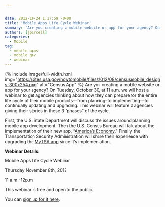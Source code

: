```yaml
---


date: 2012-10-24 1:17:59 -0400
title: 'Mobile Apps Life Cycle Webinar'
summary: 'Are you creating a mobile website or app for your agency? On Tuesday, October 30, at 11 a.m. we will host a webinar to get agencies thinking about how they can prepare for the entire life cycle of their&nbsp; mobile products&mdash;from planning&amp;#8211;to implementing&amp;#8212;to continually updating and upgrading. This webinar will feature'
authors: [jparcell]
categories:
  - Mobile
tag:
  - mobile apps
  - mobile gov
  - webinar
---
```


{% include image/full-width.html img="https://sites.usa.gov/howtomobile/files/2012/08/censusmobile_designs-300x254.png" alt="Census App" %}
Are you creating a mobile website or app for your agency? On Tuesday, October 30, at 11 a.m. we will host a webinar to get agencies thinking about how they can prepare for the entire life cycle of their mobile products—from planning&#8211;to implementing&#8212;to continually updating and upgrading. This webinar will feature 3 agencies giving their stories in these 3 &#8220;phases&#8221; of the cycle.

First, the U.S. State Department will discuss the issues around planning mobile app development. Then the U.S. Census Bureau will talk about the implementation of their new app, &#8220;[America&#8217;s Economy](http://apps.usa.gov/america's-economy.shtml).&#8221; Finally, the Transportation Security Administration will share their experience with upgrading the [MyTSA app](http://apps.usa.gov/tsa-app.shtml) since it&#8217;s implementation.

**Webinar Details:**
  
Mobile Apps Life Cycle Webinar
  
Thursday November 8th, 2012
  
11 a.m.-12p.m.
  
This webinar is free and open to the public.
  
You can [sign up for it here](http://www.howto.gov/training/classes/mobile-app-life-cycle).

&nbsp;
